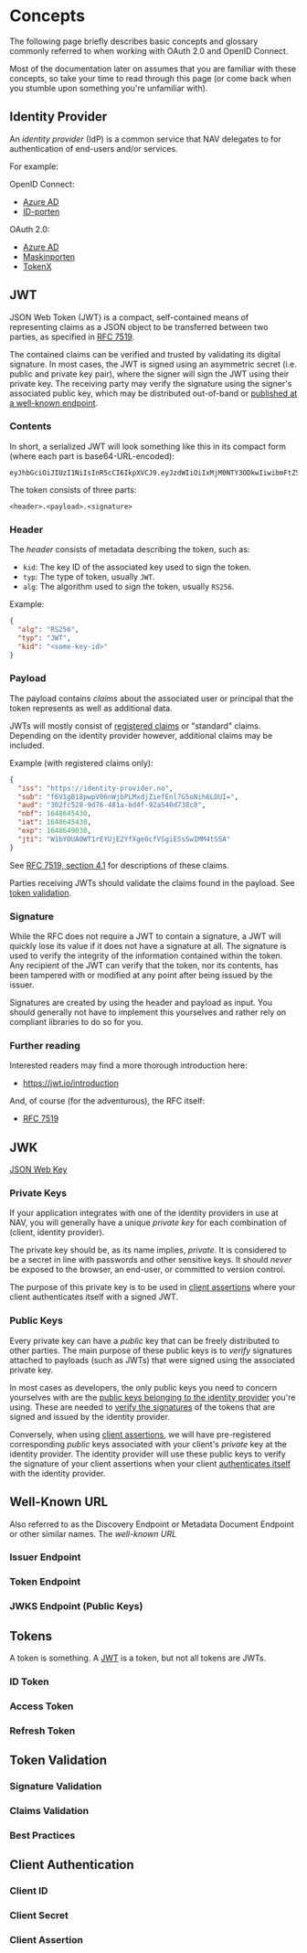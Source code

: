 # Concepts

The following page briefly describes basic concepts and glossary commonly referred to when working with OAuth 2.0 and
OpenID Connect.

Most of the documentation later on assumes that you are familiar with these concepts, so take your time to read through
this page (or come back when you stumble upon something you're unfamiliar with).

## Identity Provider

An _identity provider_ (IdP) is a common service that NAV delegates to for authentication of end-users and/or services.

For example:

OpenID Connect:

- [Azure AD](azure-ad/README.md)
- [ID-porten](idporten/README.md)

OAuth 2.0:

- [Azure AD](azure-ad/README.md)
- [Maskinporten](maskinporten/README.md)
- [TokenX](tokenx.md)

## JWT

JSON Web Token (JWT) is a compact, self-contained means of representing claims as a JSON object to be transferred
between two parties, as specified in [RFC 7519](https://tools.ietf.org/html/rfc7519).

The contained claims can be verified and trusted by validating its digital signature. In most cases, the JWT is signed
using an asymmetric secret (i.e. public and private key pair), where the signer will sign the JWT using their private
key. The receiving party may verify the signature using the signer's associated public key, which may be distributed
out-of-band or [published at a well-known endpoint](#jwks-endpoint-public-keys).

### Contents

In short, a serialized JWT will look something like this in its compact form (where each part is base64-URL-encoded):

```
eyJhbGciOiJIUzI1NiIsInR5cCI6IkpXVCJ9.eyJzdWIiOiIxMjM0NTY3ODkwIiwibmFtZSI6IkpvaG4gRG9lIiwiaWF0IjoxNTE2MjM5MDIyfQ.SflKxwRJSMeKKF2QT4fwpMeJf36POk6yJV_adQssw5c
```

The token consists of three parts:

```
<header>.<payload>.<signature>
```

### Header

The _header_ consists of metadata describing the token, such as:

* `kid`: The key ID of the associated key used to sign the token.
* `typ`: The type of token, usually `JWT`.
* `alg`: The algorithm used to sign the token, usually `RS256`.

Example:

```json
{
  "alg": "RS256",
  "typ": "JWT",
  "kid": "<some-key-id>"
}
```

### Payload

The payload contains _claims_ about the associated user or principal that the token represents as well as additional
data.

JWTs will mostly consist of [registered claims](https://datatracker.ietf.org/doc/html/rfc7519#section-4.1) or "standard"
claims. Depending on the identity provider however, additional claims may be included.

Example (with registered claims only):

```json
{
  "iss": "https://identity-provider.no",
  "sub": "f6V1gB18pwpV06nWjbPLMxdjZiefEnl7G5oNih6LDUI=",
  "aud": "302fc528-9d76-481a-bd4f-92a540d738c8",
  "nbf": 1648645430,
  "iat": 1648645430,
  "exp": 1648649030,
  "jti": "W1bYOUA0WT1rEYUjE2YfXge0cfVSgiE5sSwIMM4tSSA"
}
```

See [RFC 7519, section 4.1](https://datatracker.ietf.org/doc/html/rfc7519#section-4.1) for descriptions of these claims.

Parties receiving JWTs should validate the claims found in the payload. See [token validation](#token-validation).

### Signature

While the RFC does not require a JWT to contain a signature, a JWT will quickly lose its value if it does not have a
signature at all. The signature is used to verify the integrity of the information contained within the token. Any
recipient of the JWT can verify that the token, nor its contents, has been tampered with or modified at any point after
being issued by the issuer.

Signatures are created by using the header and payload as input. You should generally not have to implement this
yourselves and rather rely on compliant libraries to do so for you.

### Further reading

Interested readers may find a more thorough introduction here:

- <https://jwt.io/introduction>

And, of course (for the adventurous), the RFC itself:

- [RFC 7519](https://tools.ietf.org/html/rfc7519)

## JWK

[JSON Web Key](https://datatracker.ietf.org/doc/html/rfc7517)

### Private Keys

If your application integrates with one of the identity providers in use at NAV, you will generally have a unique
_private key_ for each combination of (client, identity provider).

The private key should be, as its name implies, _private_. It is considered to be a secret in line with passwords and
other sensitive keys. It should _never_ be exposed to the browser, an end-user, or committed to version control.

The purpose of this private key is to be used in [client assertions](#client-assertion) where your client authenticates
itself with a signed JWT.

### Public Keys

Every private key can have a _public_ key that can be freely distributed to other parties. The main purpose of these
public keys is to _verify_ signatures attached to payloads (such as JWTs) that were signed using the associated private
key.

In most cases as developers, the only public keys you need to concern yourselves with are
the [public keys belonging to the identity provider](#jwks-endpoint-public-keys) you're using. These are needed
to [verify the signatures](#signature-validation) of the tokens that are signed and issued by the identity provider.

Conversely, when using [client assertions](#client-assertion), we will have pre-registered corresponding _public_ keys
associated with your client's _private_ key at the identity provider. The identity provider will use these public keys
to verify the signature of your client assertions when your client [authenticates itself](#client-assertion) with the
identity provider.

## Well-Known URL

Also referred to as the Discovery Endpoint or Metadata Document Endpoint or other similar names. The _well-known URL_

### Issuer Endpoint

### Token Endpoint

### JWKS Endpoint (Public Keys)

## Tokens

A token is something. A [JWT](#jwt) is a token, but not all tokens are JWTs.

### ID Token

### Access Token

### Refresh Token

## Token Validation

### Signature Validation

### Claims Validation

### Best Practices

## Client Authentication

### Client ID

### Client Secret

### Client Assertion



